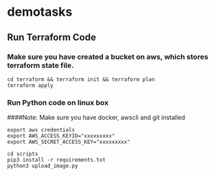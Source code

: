 # demotasks

## Run Terraform Code
### Make sure you have created a bucket on aws, which stores terraform state file.
```commandline
cd terraform && terraform init && terraform plan
terraform apply
```
### Run Python code on linux box
####Note: Make sure you have docker, awscli and git installed
```commandline
export aws credentials
export AWS_ACCESS_KEYID="xxxxxxxxx"
export AWS_SECRET_ACCESS_KEY="xxxxxxxxx"

cd scripts
pip3 install -r requirements.txt
python3 upload_image.py
```